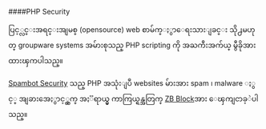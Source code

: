 ####PHP Security

ပြင့္လင္းအရင္းအျမစ္ (opensource) web စာမ်က္ႏွာေရးသားျခင္း သို႕မဟုတ္ groupware systems အမ်ားစုသည္ PHP scripting ကို အႀကီးအက်ယ္ မွီခိုအားထားၾကပါသည္။

[Spambot Security](www.spambotsecurity.com/index.php) သည္ PHP အသုံးျပဳ websites မ်ားအား spam ၊ malware ႏွင့္ အျခားအေႏွာင့္ယွက္ အႏၱရာယ္မွ ကာကြယ္ရန္အတြက္ [ZB Block](www.spambotsecurity.com/zbblock.php)အား ေၾကျငာခ့ဲပါသည္။
